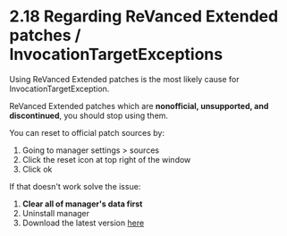 # 2.18 Regarding ReVanced Extended patches / InvocationTargetExceptions

Using ReVanced Extended patches is the most likely cause for InvocationTargetException.

ReVanced Extended patches which are **nonofficial, unsupported, and discontinued**, you should stop using them.

You can reset to official patch sources by: 

1. Going to manager settings > sources
2. Click the reset icon at top right of the window
3. Click ok 

If that doesn't work solve the issue: 

1. **Clear all of manager's data first**
2. Uninstall manager
3. Download the latest version [here](https://github.com/ReVanced/revanced-manager/releases/latest)
